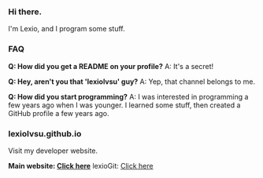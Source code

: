 ### Hi there.
I'm Lexio, and I program some stuff. 

### FAQ
**Q: How did you get a README on your profile?**
A: It's a secret!

**Q: Hey, aren't you that 'lexiolvsu' guy?**
A: Yep, that channel belongs to me.

**Q: How did you start programming?**
A: I was interested in programming a few years ago when I was younger. I learned some stuff, then created a GitHub profile a few years ago.

### lexiolvsu.github.io
Visit my developer website.

**Main website: [Click here](https://lexiolvsu.github.io)**
lexioGit: [Click here](https://lexiolvsu.github.io/git)
